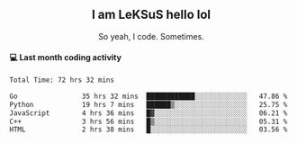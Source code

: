 <h2 align="center">I am LeKSuS hello lol</h2>
<p align="center">So yeah, I code. Sometimes.</p>

#### :computer: Last month coding activity
<!--START_SECTION:waka-->

```txt
Total Time: 72 hrs 32 mins

Go                35 hrs 32 mins  ████████████░░░░░░░░░░░░░   47.86 %
Python            19 hrs 7 mins   ██████▒░░░░░░░░░░░░░░░░░░   25.75 %
JavaScript        4 hrs 36 mins   █▓░░░░░░░░░░░░░░░░░░░░░░░   06.21 %
C++               3 hrs 56 mins   █▒░░░░░░░░░░░░░░░░░░░░░░░   05.31 %
HTML              2 hrs 38 mins   █░░░░░░░░░░░░░░░░░░░░░░░░   03.56 %
```

<!--END_SECTION:waka-->
